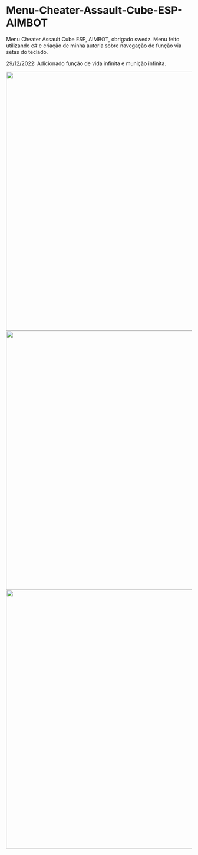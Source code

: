 # Menu-Cheater-Assault-Cube-ESP-AIMBOT

Menu Cheater Assault Cube ESP, AIMBOT, obrigado swedz.
Menu feito utilizando c# e criação de minha autoria sobre navegação de função via setas do teclado.

29/12/2022: Adicionado função de vida infinita e munição infinita.

<div align="center">
<img src="https://i.imgur.com/e2DKad2.png" width="700px" />
</div>

<div align="center">
<img src="https://i.imgur.com/1uNP7bZ.png" width="700px" />
</div>
<div align="center">
<img src="https://i.imgur.com/TErYR3J.png" width="700px" />
</div>
